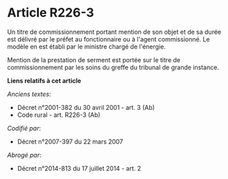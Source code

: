 # Article R226-3

Un titre de commissionnement portant mention de son objet et de sa durée est délivré par le préfet au fonctionnaire ou à
l'agent commissionné. Le modèle en est établi par le ministre chargé de l'énergie.

Mention de la prestation de serment est portée sur le titre de commissionnement par les soins du greffe du tribunal de grande
instance.

**Liens relatifs à cet article**

_Anciens textes_:

  - Décret n°2001-382 du 30 avril 2001 - art. 3 (Ab)
  - Code rural - art. R226-3 (Ab)

_Codifié par_:

  - Décret n°2007-397 du 22 mars 2007

_Abrogé par_:

  - Décret n°2014-813 du 17 juillet 2014 - art. 2
